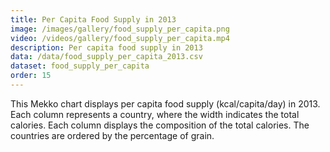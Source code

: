 ```yaml
---
title: Per Capita Food Supply in 2013
image: /images/gallery/food_supply_per_capita.png
video: /videos/gallery/food_supply_per_capita.mp4
description: Per capita food supply in 2013
data: /data/food_supply_per_capita_2013.csv
dataset: food_supply_per_capita
order: 15
---
```


This Mekko chart displays per capita food supply (kcal/capita/day) in 2013. Each column represents a country, where the width indicates the total calories. Each column displays the composition of the total calories. The countries are ordered by the percentage of grain.